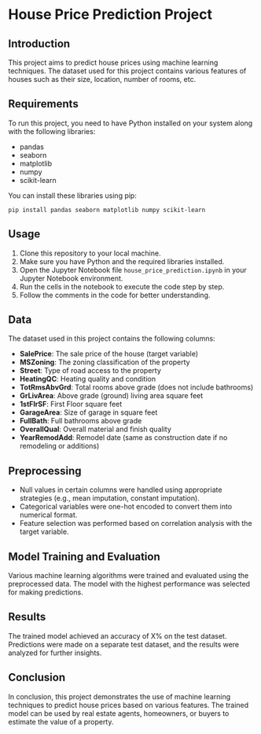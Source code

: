# House Price Prediction Project

## Introduction
This project aims to predict house prices using machine learning techniques. The dataset used for this project contains various features of houses such as their size, location, number of rooms, etc. 

## Requirements
To run this project, you need to have Python installed on your system along with the following libraries:
- pandas
- seaborn
- matplotlib
- numpy
- scikit-learn

You can install these libraries using pip:
```
pip install pandas seaborn matplotlib numpy scikit-learn
```

## Usage
1. Clone this repository to your local machine.
2. Make sure you have Python and the required libraries installed.
3. Open the Jupyter Notebook file `house_price_prediction.ipynb` in your Jupyter Notebook environment.
4. Run the cells in the notebook to execute the code step by step.
5. Follow the comments in the code for better understanding.

## Data
The dataset used in this project contains the following columns:
- **SalePrice**: The sale price of the house (target variable)
- **MSZoning**: The zoning classification of the property
- **Street**: Type of road access to the property
- **HeatingQC**: Heating quality and condition
- **TotRmsAbvGrd**: Total rooms above grade (does not include bathrooms)
- **GrLivArea**: Above grade (ground) living area square feet
- **1stFlrSF**: First Floor square feet
- **GarageArea**: Size of garage in square feet
- **FullBath**: Full bathrooms above grade
- **OverallQual**: Overall material and finish quality
- **YearRemodAdd**: Remodel date (same as construction date if no remodeling or additions)

## Preprocessing
- Null values in certain columns were handled using appropriate strategies (e.g., mean imputation, constant imputation).
- Categorical variables were one-hot encoded to convert them into numerical format.
- Feature selection was performed based on correlation analysis with the target variable.

## Model Training and Evaluation
Various machine learning algorithms were trained and evaluated using the preprocessed data. The model with the highest performance was selected for making predictions.

## Results
The trained model achieved an accuracy of X% on the test dataset. Predictions were made on a separate test dataset, and the results were analyzed for further insights.

## Conclusion
In conclusion, this project demonstrates the use of machine learning techniques to predict house prices based on various features. The trained model can be used by real estate agents, homeowners, or buyers to estimate the value of a property.
